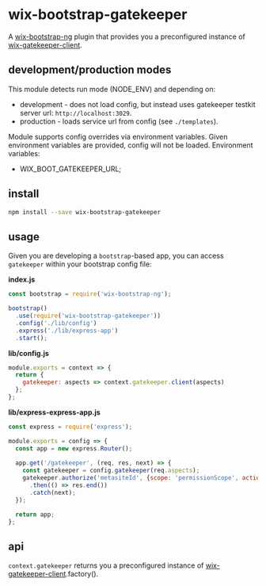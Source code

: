 # wix-bootstrap-gatekeeper

A [wix-bootstrap-ng](../wix-bootstrap-ng) plugin that provides you a preconfigured instance of [wix-gatekeeper-client](../../gatekeeper/wix-gatekeeper-client).

## development/production modes

This module detects run mode (NODE_ENV) and depending on:
 - development - does not load config, but instead uses gatekeeper testkit server url: `http://localhost:3029`.
 - production - loads service url from config (see `./templates`). 

Module supports config overrides via environment variables. Given environment variables are provided, config will not be loaded. Environment variables:
 - WIX_BOOT_GATEKEEPER_URL;

## install

```bash
npm install --save wix-bootstrap-gatekeeper
```

## usage

Given you are developing a `bootstrap`-based app, you can access `gatekeeper` within your bootstrap config file:

**index.js**

```js
const bootstrap = require('wix-bootstrap-ng');

bootstrap()
  .use(require('wix-bootstrap-gatekeeper'))
  .config('./lib/config')
  .express('./lib/express-app')
  .start();
```

**lib/config.js**

```js
module.exports = context => {    
  return {
    gatekeeper: aspects => context.gatekeeper.client(aspects)
  };
};
```

**lib/express-express-app.js**

```js
const express = require('express');

module.exports = config => {
  const app = new express.Router();
  
  app.get('/gatekeeper', (req, res, next) => {
    const gatekeeper = config.gatekeeper(req.aspects);
    gatekeeper.authorize('metasiteId', {scope: 'permissionScope', action: 'permissionAction'})
      .then(() => res.end())
      .catch(next);
  });

  return app;
};
```

## api

`context.gatekeeper` returns you a preconfigured instance of [wix-gatekeeper-client](../../gatekeeper/wix-gatekeeper-client).factory().
